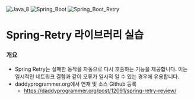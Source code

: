![Java_8](https://img.shields.io/badge/java-v1.8-red?logo=java)
![Spring_Boot](https://img.shields.io/badge/Spring_Boot-v2.3.1-green.svg?logo=spring)
![Spring_Boot_Retry](https://img.shields.io/badge/Spring_Retry-v1.1.5-green.svg?logo=spring)

# Spring-Retry 라이브러리 실습

### 개요
- Spring Retry는 실패한 동작을 자동으로 다시 호출하는 기능을 제공합니다. 이는 일시적인 네트워크 결함과 같이 오류가 일시적 일 수 있는 경우에 유용합니다.
- daddyprogrammer.org에서 연재 및 소스 Github 등록
    - https://daddyprogrammer.org/post/12091/spring-retry-review/